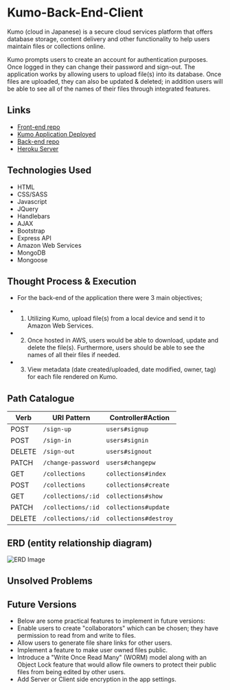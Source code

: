 # Kumo-Back-End-Client
Kumo (cloud in Japanese) is a secure cloud services platform that offers database
storage, content delivery and other functionality to help users maintain files or collections online.

Kumo prompts users to create an account for authentication purposes. Once logged in they can change their password and sign-out. The application works by allowing users to upload file(s) into its database. Once files are uploaded, they can also be updated & deleted; in addition users will be able to see all of the names of their files through integrated features.

## Links

* [Front-end repo]()
* [Kumo Application Deployed]()
* [Back-end repo]()
* [Heroku Server]()

## Technologies Used

* HTML
* CSS/SASS
* Javascript
* JQuery
* Handlebars
* AJAX
* Bootstrap
* Express API
* Amazon Web Services
* MongoDB
* Mongoose

## Thought Process & Execution

* For the back-end of the application there were 3 main objectives;
- 1. Utilizing Kumo, upload file(s) from a local device and send it to Amazon Web Services.
- 2. Once hosted in AWS, users would be able to download, update and delete the file(s). Furthermore, users should be able to see the names of all their files if needed.
- 3. View metadata (date created/uploaded,
date modified, owner, tag) for each file rendered on Kumo.

## Path Catalogue

| Verb   |    URI Pattern           | Controller#Action    |
|--------|--------------------------|----------------------|
| POST   | `/sign-up`               | `users#signup`       |
| POST   | `/sign-in`               | `users#signin`       |
| DELETE | `/sign-out`              | `users#signout`      |
| PATCH  | `/change-password`       | `users#changepw`     |
| GET    | `/collections`           | `collections#index`  |
| POST   | `/collections`           | `collections#create` |
| GET    | `/collections/:id`       | `collections#show`   |
| PATCH  | `/collections/:id`       | `collections#update` |
| DELETE | `/collections/:id`       | `collections#destroy`|


## ERD (entity relationship diagram)

![ERD Image](https://i.imgur.com/JvuQpBN.png)

## Unsolved Problems

## Future Versions

* Below are some practical features to implement in future versions:
* Enable users to create "collaborators" which can be chosen; they have permission to read from and write to files.
* Allow users to generate file share links for other users.
* Implement a feature to make user owned files public.
* Introduce a "Write Once Read Many" (WORM) model along with an Object Lock feature that would allow file owners
to protect their public files from being edited by other users.
* Add Server or Client side encryption in the app settings.
